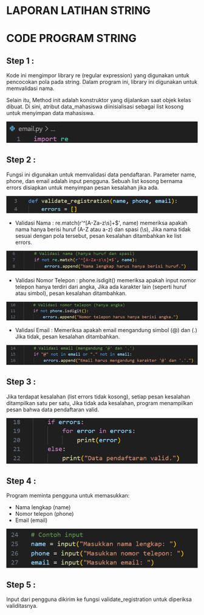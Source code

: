 # LAPORAN LATIHAN STRING

# CODE PROGRAM STRING

## Step 1 :

Kode ini mengimpor library re (regular expression) yang digunakan untuk pencocokan pola pada string. Dalam program ini, library ini digunakan untuk memvalidasi nama.

Selain itu, Method init adalah konstruktor yang dijalankan saat objek kelas dibuat. Di sini, atribut data_mahasiswa diinisialisasi sebagai list kosong untuk menyimpan data mahasiswa.

![gambar](https://github.com/M-Rakha/labpy09/blob/4e22f64f49eb736a4b82b55b0ccab5e2d2e8d7d6/Cuplikan%20layar%202025-01-03%20184453.png)

## Step 2 :

Fungsi ini digunakan untuk memvalidasi data pendaftaran. Parameter name, phone, dan email adalah input pengguna. Sebuah list kosong bernama errors disiapkan untuk menyimpan pesan kesalahan jika ada.

![gambar](https://github.com/M-Rakha/labpy09/blob/3354ebbd78634aaa4d46f2fb3be4c4a3391900d6/Cuplikan%20layar%202025-01-03%20185122.png)

- Validasi Nama : re.match(r'^[A-Za-z\s]+$', name) memeriksa apakah nama hanya berisi huruf (A-Z atau a-z) dan spasi (\s), Jika nama tidak sesuai dengan pola tersebut, pesan kesalahan ditambahkan ke list errors.

![gambar](https://github.com/M-Rakha/labpy09/blob/5f7c307113caeadec3ae06c476fa1d21106f8c40/Cuplikan%20layar%202025-01-03%20185440.png)

- Validasi Nomor Telepon : phone.isdigit() memeriksa apakah input nomor telepon hanya terdiri dari angka, Jika ada karakter lain (seperti huruf atau simbol), pesan kesalahan ditambahkan.

![gambar](https://github.com/M-Rakha/labpy09/blob/3b232cc99b9c976e4c462f579e9d32e5a4ff6f3e/Cuplikan%20layar%202025-01-03%20185835.png)

- Validasi Email : Memeriksa apakah email mengandung simbol (@) dan (.) Jika tidak, pesan kesalahan ditambahkan.

![gambar](https://github.com/M-Rakha/labpy09/blob/b99617dc866bc0bb3d1777502a19fc1552751371/Cuplikan%20layar%202025-01-03%20190103.png)

## Step 3 :

Jika terdapat kesalahan (list errors tidak kosong), setiap pesan kesalahan ditampilkan satu per satu, Jika tidak ada kesalahan, program menampilkan pesan bahwa data pendaftaran valid.

![gambar](https://github.com/M-Rakha/labpy09/blob/5da5d258df6e1dd661e6027622348a803854ddeb/Cuplikan%20layar%202025-01-03%20190324.png)

## Step 4 :

Program meminta pengguna untuk memasukkan:

- Nama lengkap (name)
- Nomor telepon (phone)
- Email (email)

![gambar](https://github.com/M-Rakha/labpy09/blob/851a5e7c8aa868b283b20e73e8f13c88dfbe3036/Cuplikan%20layar%202025-01-03%20190557.png)

## Step 5 :

Input dari pengguna dikirim ke fungsi validate_registration untuk diperiksa validitasnya.





